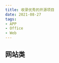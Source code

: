 ```yaml
---
title: 收录优秀的开源项目
date: 2021-08-27
tags:
- APP
- Office
- Web
---
```


## 网站类
<tools-grid>

<tools-library
rep='https://github.com/wuchuhengtools/app-distribution'
desc='一款仿照fir.im的开源APP分发网站项目，还行，能用'
:tags="[ 'APP']"
/>

<tools-library
rep='https://github.com/zyx0814/dzzoffice'
desc='Dzzoffice是一套开源办公套件，适用于企业、团队搭建自己的 类似“Google企业应用套件”、“微软Office365”的企业协同办公平台。'
:tags="[ 'Web', 'Office']"
/>

</tools-grid>
